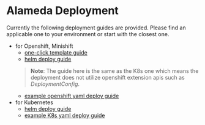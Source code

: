 # Alameda Deployment

Currently the following deployment guides are provided. Please find an applicable one to your environment or start with the closest one.

- for Openshift, Minishift
  - [one-click template guide](./Alameda_Installation_Guide_for_Red_Hat_OpenShift_Container_Platform.md)
  - [helm deploy guide](../helm/README.md)
  > **Note**: The guide here is the same as the K8s one which means the deployment does not utilize openshift extension apis such as *DeploymentConfig*.
  - [example openshift yaml deploy guide](../example/deployment/openshift/README.md)
- for Kubernetes
  - [helm deploy guide](../helm/README.md)
  - [example K8s yaml deploy guide](../example/deployment/kubernetes/README.md)




